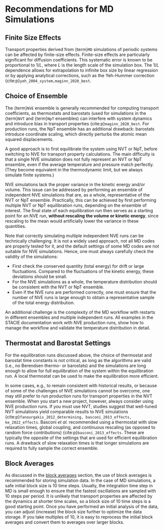 # Recommendations for MD Simulations

## Finite Size Effects

Transport properties derived from {term}`MD` simulations of periodic systems
can be affected by finite-size effects.
Finite-size effects are particularly significant for diffusion coefficients.
This systematic error is known to be proportional to $1/L$,
where $L$ is the length scale of the simulation box.
The $1/L$ dependence allows for extrapolation to infinite box size by linear regression
or by applying analytical corrections, such as the Yeh-Hummer correction
{cite:p}`yeh_2004_system,maginn_2020_best`.

## Choice of Ensemble

The {term}`NVE` ensemble is generally recommended for computing transport coefficients,
as thermostats and barostats (used for simulations in the {term}`NVT` and {term}`NpT` ensembles)
can interfere with system dynamics and introduce bias in transport properties
{cite:p}`maginn_2020_best`.
For production runs, the NpT ensemble has an additional drawback:
barostats introduce coordinate scaling,
which directly perturbs the atomic mean squared displacements.

A good approach is to first equilibrate the system using NVT or NpT,
before switching to NVE for transport property calculations.
The main difficulty is that a single NVE simulation does not fully represent an NVT or NpT ensemble,
even if the average temperature and pressure match perfectly.
(They become equivalent in the thermodynamic limit, but we always simulate finite systems.)

NVE simulations lack the proper variance in the kinetic energy and/or volume.
This issue can be addressed by performing an ensemble of independent NVE simulations that are,
as a whole, representative of the NVT or NpT ensemble.
Practically, this can be achieved by first performing multiple NVT or NpT equilibration runs,
depending on the ensemble of interest.
The final state of each equilibration run then serves as a starting point for an NVE run,
**without rescaling the volume or kinetic energy**,
since rescaling to the mean would artificially lower the variance in these quantities.

Note that correctly simulating multiple independent NVE runs can be technically challenging.
It is not a widely used approach, not all MD codes are properly tested for it,
and the default settings of some MD codes are not suitable for NVE simulations.
Hence, one must always carefully check the validity of the simulations:

- First check the conserved quantity (total energy) for drift or large fluctuations.
  Compared to the fluctuations of the kinetic energy, these deviations should be small.
- For the NVE simulations as a whole, the temperature distribution should be
  consistent with the NVT or NpT ensemble.
- Even if the NVE runs are performed correctly,
  one must ensure that the number of NVE runs is large enough
  to obtain a representative sample of the total energy distribution.

An additional challenge is the complexity of the MD workflow
with restarts in different ensembles and multiple independent runs.
All examples in the STACIE documentation work with NVE production runs,
show how to manage the workflow and validate the temperature distribution in detail.

## Thermostat and Barostat Settings

For the equilibration runs discussed above,
the choice of thermostat and barostat time constants is not critical,
as long as the algorithms are valid (i.e., no Berendsen thermo- or barostats)
and the simulations are long enough to allow for full equilibration of the system
within the equilibration run.
A local thermostat can be used to make the equilibration more efficient.

In some cases, e.g., to remain consistent with historical results,
or because of some of the challenges of NVE simulations cannot be overcome,
one may still prefer to run production runs for transport properties in the NVT ensemble.
When you start a new project, however, always consider using NVE production runs.
If you must use NVT, studies suggest that well-tuned NVT simulations
yield comparable results to NVE simulations
{cite:p}`fanourgakis_2012_determining, basconi_2013_effects, ke_2022_effects`.
Basconi *et al.* recommended using a thermostat with slow relaxation times, global coupling,
and continuous rescaling (as opposed to random force contributions) {cite:p}`basconi_2013_effects`.
These are typically the opposite of the settings that are used for efficient equilibration runs.
A drawback of slow relaxation times is that longer simulations are required
to fully sample the correct ensemble.

## Block Averages

As discussed in the [block averages](block_averages.md) section,
the use of block averages is recommended for storing simulation data.
In the case of MD simulations, a safe initial block size is 10 time steps.
Usually, the integration time step in MD is small enough to ensure that the fastest oscillations
are sampled with 10 steps per period.
It is unlikely that transport properties are affected by the dynamics at shorter time scales,
so a block size of 10 time steps is a good starting point.
Once you have performed an initial analysis of the data,
you can adjust (increase) the block size further to optimize the data storage.
If you take multiples of 10, it is easy to reprocess the initial block averages
and convert them to averages over larger blocks.
